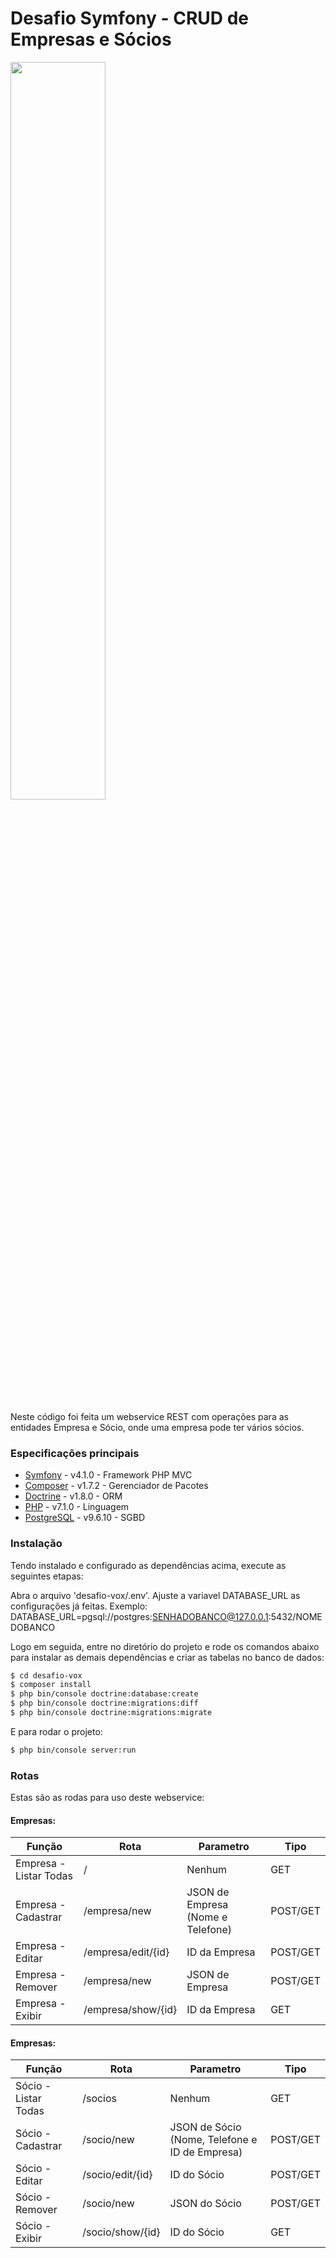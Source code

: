 # Desafio Symfony - CRUD de Empresas e Sócios
<img src="http://blog.4linux.com.br/wp-content/uploads/2018/04/symfony-4.jpg" width="55%">

Neste código foi feita um webservice REST com operações para as entidades Empresa e Sócio, onde uma empresa pode ter vários sócios.

### Especificações principais

* [Symfony](https://symfony.com/4) - v4.1.0 - Framework PHP MVC
* [Composer](https://getcomposer.org/) - v1.7.2 - Gerenciador de Pacotes
* [Doctrine](https://www.doctrine-project.org/) - v1.8.0 - ORM
* [PHP](https://secure.php.net/) - v7.1.0 - Linguagem
* [PostgreSQL](https://www.postgresql.org/) - v9.6.10 - SGBD

### Instalação

Tendo instalado e configurado as dependências acima, execute as seguintes etapas:

Abra o arquivo 'desafio-vox/.env'.
Ajuste a variavel DATABASE_URL as configurações já feitas.
Exemplo: 
DATABASE_URL=pgsql://postgres:SENHADOBANCO@127.0.0.1:5432/NOMEDOBANCO

Logo em seguida, entre no diretório do projeto e rode os comandos abaixo para instalar as demais dependências e criar as tabelas no banco de dados:
```sh
$ cd desafio-vox
$ composer install
$ php bin/console doctrine:database:create
$ php bin/console doctrine:migrations:diff
$ php bin/console doctrine:migrations:migrate
```

E para rodar o projeto:
```sh
$ php bin/console server:run
```

### Rotas
Estas são as rodas para uso deste webservice:
#### Empresas:
| Função | Rota | Parametro | Tipo |
| ------ | ------ | ------ | ------ |
| Empresa - Listar Todas | / | Nenhum | GET
| Empresa - Cadastrar | /empresa/new | JSON de Empresa (Nome e Telefone) | POST/GET
| Empresa - Editar | /empresa/edit/{id} | ID da Empresa | POST/GET
| Empresa - Remover | /empresa/new | JSON de Empresa | POST/GET
| Empresa - Exibir | /empresa/show/{id} | ID da Empresa | GET

#### Empresas:
| Função | Rota | Parametro | Tipo |
| ------ | ------ | ------ | ------ |
| Sócio - Listar Todas | /socios | Nenhum | GET
| Sócio - Cadastrar | /socio/new | JSON de Sócio (Nome, Telefone e ID de Empresa) | POST/GET
| Sócio - Editar | /socio/edit/{id} | ID do Sócio | POST/GET
| Sócio - Remover | /socio/new | JSON do Sócio | POST/GET
| Sócio - Exibir | /socio/show/{id} | ID do Sócio | GET
